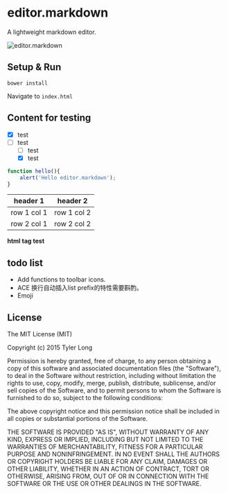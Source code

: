 # editor.markdown

A lightweight markdown editor.

![editor.markdown](https://github.com/tylerlong/editor.markdown/raw/master/editor.markdown.png)


## Setup & Run

`bower install`

Navigate to `index.html`


## Content for testing

- [x] test
- [ ] test
    - [ ] test
    - [x] test

```javascript
function hello(){
    alert('Hello editor.markdown');
}
```

header 1 | header 2
---|---
row 1 col 1 | row 1 col 2
row 2 col 1 | row 2 col 2


<strong>html tag test</strong>


## todo list

- Add functions to toolbar icons.
- ACE 换行自动插入list prefix的特性需要斟酌。
- Emoji


## License

The MIT License (MIT)

Copyright (c) 2015 Tyler Long

Permission is hereby granted, free of charge, to any person obtaining a copy
of this software and associated documentation files (the "Software"), to deal
in the Software without restriction, including without limitation the rights
to use, copy, modify, merge, publish, distribute, sublicense, and/or sell
copies of the Software, and to permit persons to whom the Software is
furnished to do so, subject to the following conditions:

The above copyright notice and this permission notice shall be included in
all copies or substantial portions of the Software.

THE SOFTWARE IS PROVIDED "AS IS", WITHOUT WARRANTY OF ANY KIND, EXPRESS OR
IMPLIED, INCLUDING BUT NOT LIMITED TO THE WARRANTIES OF MERCHANTABILITY,
FITNESS FOR A PARTICULAR PURPOSE AND NONINFRINGEMENT. IN NO EVENT SHALL THE
AUTHORS OR COPYRIGHT HOLDERS BE LIABLE FOR ANY CLAIM, DAMAGES OR OTHER
LIABILITY, WHETHER IN AN ACTION OF CONTRACT, TORT OR OTHERWISE, ARISING FROM,
OUT OF OR IN CONNECTION WITH THE SOFTWARE OR THE USE OR OTHER DEALINGS IN
THE SOFTWARE.
